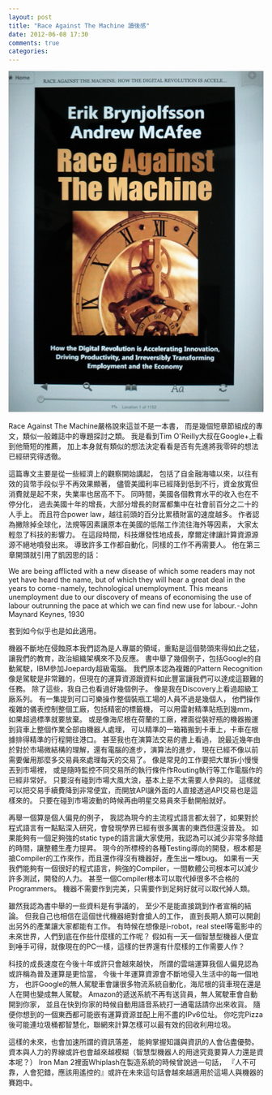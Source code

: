 ```yaml
---
layout: post
title: "Race Against The Machine 讀後感"
date: 2012-06-08 17:30
comments: true
categories: 
---
```


![](/images/legacy/0*USBbtN5FC1-hK4fE.jpg)

Race Against The Machine嚴格說來這並不是一本書， 而是幾個短章節組成的專文，類似一般雜誌中的專題探討之類。 我是看到Tim O'Reilly大叔在Google+上看到他簡短的推薦， 加上本身就有類似的想法決定看看是否有先進將我零碎的想法已經研究得透徹。

這篇專文主要是從一些經濟上的觀察開始講起， 包括了自金融海嘯以來，以往有效的貨幣手段似乎不再效果顯著， 儘管美國利率已經降到低到不行，資金放寬但消費就是起不來，失業率也居高不下。 同時間，美國各個教育水平的收入也在不停分化， 過去美國十年的增長，大部分增長的財富都集中在社會前百分之二十的人手上。 而且符合power law，越往前頭的百分比累積財富的速度越多。 作者認為撇除掉全球化，法規等因素讓原本在美國的低階工作流往海外等因素， 大家太輕忽了科技的影響力。 在這段時間，科技爆發性地成長，摩爾定律讓計算資源源源不絕地噴發出來。 導致許多工作都自動化，同樣的工作不再需要人。 他在第三章開頭就引用了凱因思的話：

We are being afflicted with a new disease of which some readers may not yet have heard the name, but of which they will hear a great deal in the years to come - namely, technological unemployment. This means unemployment due to our discovery of means of economising the use of labour outrunning the pace at which we can find new use for labour. - John Maynard Keynes, 1930

套到如今似乎也是如此適用。

機器不斷地在侵蝕原本我們認為是人專屬的領域，重點是這個勢頭來得如此之猛，讓我們的教育，政治組織架構來不及反應。 書中舉了幾個例子，包括Google的自動駕駛，IBM參加Joepardy超級電腦。 我們原本認為複雜的Pattern Recognition像是駕駛是非常難的，但現在的運算資源跟資料如此豐富讓我們可以達成這艱難的任務。 除了這些，我自己也看過好幾個例子。 像是我在Discovery上看過超級工廠系列。 有一集提到可口可樂操作整個裝瓶工場的人員不過是幾個人， 他們操作複雜的儀表控制整個工廠，包括精密的標籤機， 可以用雷射精準貼瓶到幾mm，如果超過標準就要放棄。 或是像海尼根在荷蘭的工廠，裡面從裝好瓶的機器搬運到貨車上整個作業全部由機器人處理， 可以精準的一箱箱搬到卡車上，卡車在根據排得精準的行程開往港口。 甚至我也在演算法交易的書上看過， 說最近幾年由於對於市場微結構的理解，還有電腦的進步，演算法的進步， 現在已經不像以前需要僱用那麼多交易員來處理每天的交易了。 像是常見的工作要把大單拆小慢慢丟到市場裡， 或是隨時監控不同交易所的執行條件作Routing執行等工作電腦作的已經非常好。 只要沒有碰到市場大風大浪，基本上是不太需要人參與的。 這樣就可以把交易手續費降到非常便宜，而開放API讓外面的人直接透過API交易也是這樣來的。 只要在碰到市場波動的時候再由明星交易員來手動開船就好。

再舉一個算是個人偏見的例子， 我認為現今的主流程式語言都太弱了，如果對於程式語言有一點點深入研究，會發現學界已經有很多厲害的東西但還沒普及。 如果能夠有一個足夠強的static type的語言讓大家使用，我認為可以減少非常多除錯的時間，讓整體生產力提昇。 現今的所標榜的各種Testing導向的開發，根本都是搶Compiler的工作來作，而且還作得沒有機器好，產生出一堆bug。 如果有一天我們能夠有一個很好的程式語言，夠強的Compiler，一間軟體公司根本可以減少許多測試，開發的人力。 甚至一個Compiler根本可以取代掉很多不合格的Programmers。 機器不需要作到完美，只需要作到足夠好就可以取代掉人類。

雖然我認為書中舉的一些資料是有爭議的， 至少不是能直接跳到作者宣稱的結論。 但我自己也相信在這個世代機器絕對會搶人的工作， 直到長期人類可以開創出另外的產業讓大家都能有工作。 有時候在想像是i-robot，real steel等電影中的未來世界，人們到底在作些什麼樣的工作呢？ 假如有一天一個智慧型機器人便宜到唾手可得，就像現在的PC一樣，這樣的世界還有什麼樣的工作需要人作？

科技的成長速度在今後十年或許只會越來越快， 所謂的雲端運算我個人偏見認為或許稱為普及運算是更恰當， 今後十年運算資源會不斷地侵入生活中的每一個地方， 也許Google的無人駕駛車會讓很多物流系統自動化，海尼根的貨車現在還是人在開也變成無人駕駛。 Amazon的遞送系統不再有送貨員，無人駕駛車會自動開到你家， 並且在快到你家的時候自動用語音系統打一通電話請你出來收貨。 隨便你想到的一個東西都可能嵌有運算資源並配上用不盡的IPv6位址。 你吃完Pizza後可能連垃圾桶都智慧化，聯網來計算怎樣可以最有效的回收利用垃圾。

這樣的未來，也會加速所謂的資訊落差， 能夠掌握知識與資訊的人會佔盡優勢。 資本與人力的界線或許也會越來越模糊（智慧型機器人的用途究竟要算人力還是資本呢？） Iron Man 2裡面Whiplash在製造系統的時候曾說過一句話， 『人不可靠，人會犯錯，應該用遙控的』或許在未來這句話會越來越適用於這場人與機器的賽跑中。
